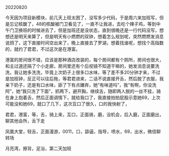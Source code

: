 20220820

今天因为项目新模块，前几天上班太困了，没写多少代码，于是周六来加班写，但是忘记核酸了，48的核酸被门卫看见了，一直不让我进，去吃个辣子鸡，等到中午门卫换班的时候进去了，但是加班还是没状态，直到很晚还是一行代码没写，想想还是明天来算了，但是明天有小燃燃的双钟，想着怎么规划呢，突然燃燃发消息说鸽了，这下直接时间空出来了，晚上直接去了罗湖，想着找谁呢，想找个高指数的，就约了君君，不过这次是在港富。

港富的房间很不错，应该是那种酒店改装的，每个房间都有个厕所，房间也很大，和主过道还隔了个小走廊，房间里还有个后视镜不知道干嘛的，她发消息说要洗洗，我让她多洗洗，毕竟上次奶子上很多口水味，等了差不多20分钟才来，不过是加班钟，反正可以往后拖，等君君进来，二话不说直接开舌，然后脱了衣服，我亲下奶子，还是有口水味，舔了下有点嫌弃，她“有味道吗”，我“有啊，你没洗阿”，她“我只洗了下面”，抓两下，避开胸，继续舌，随即两人脱的一丝不挂，骑在身上抱着舌，然后正面调情下，就给我口了，我直接拍拍屁股示意她69，上次可能没和她69，就口了几下，这次互口了很久，口的我快射了，

君君，港富，等，舌，骑上来，互口，正面骑，磨，没机会，后入磨，正面磨出，聊其他会所，舌下走

凤凰大堂，轻舌，正面漫游，0011，口，舔逼，指导，喷水，69，出水，微信聊转场

月亮湾，擦背，足浴，第二天加班